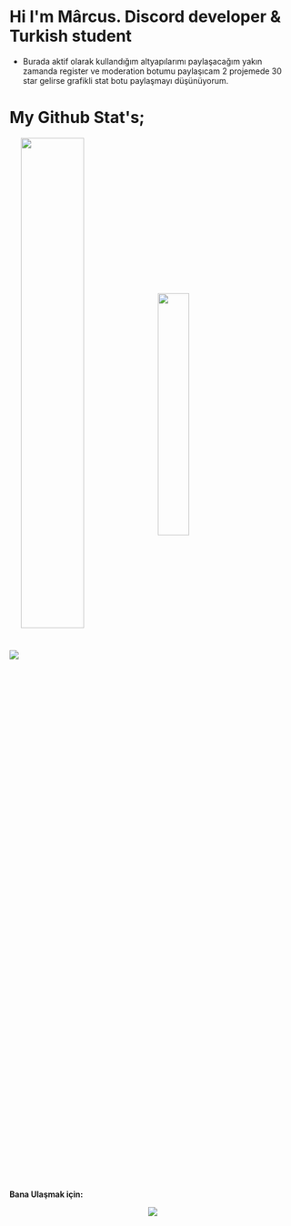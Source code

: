 

# Hi I'm Mârcus. Discord developer & Turkish student

- Burada aktif olarak kullandığım altyapılarımı paylaşacağım yakın zamanda register ve moderation botumu paylaşıcam 2 projemede 30 star gelirse grafikli stat botu paylaşmayı düşünüyorum.



# My Github Stat's;
![](https://komarev.com/ghpvc/?username=your-github-Reyesex&color=511616)
<img width="47%" align="middle" src="https://github-readme-stats.vercel.app/api?username=Marcus1944&show_icons=true&hide_title=true&theme=merko">
<img width="33%" align="middle" src="https://github-readme-stats.vercel.app/api/top-langs/?username=Marcus1944&show_icons=true&hide_title=true&theme=merko">

**Bana Ulaşmak için:** 


<div align="center">
    <a href="https://discord.com/users/831474428465774602" target="_blank"><img src="https://shields.io/badge/Mârcus-111111.svg?&style=for-the-badge&logo=discord"></a>
